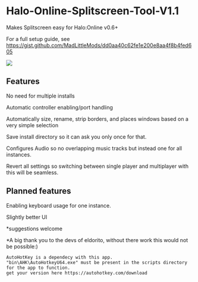 # Halo-Online-Splitscreen-Tool-V1.1

Makes Splitscreen easy for Halo:Online v0.6+

For a full setup guide, see https://gist.github.com/MadLittleMods/dd0aa40c62fe1e200e8aa4f8b4fed605

![](https://i.imgur.com/7hetQGX.png)


## Features

No need for multiple installs

Automatic controller enabling/port handling

Automatically size, rename, strip borders, and places windows based on a very simple selection

Save install directory so it can ask you only once for that.

Configures Audio so no overlapping music tracks but instead one for all instances.

Revert all settings so switching between single player and multiplayer with this will be seamless.


## Planned features

Enabling keyboard usage for one instance.

Slightly better UI

*suggestions welcome

*A big thank you to the devs of eldorito, without there work this would not be possible:)

	AutoHotKey is a dependecy with this app.
	"bin\AHK\AutoHotkeyU64.exe" must be present in the scripts directory for the app to function.
	get your version here https://autohotkey.com/download
